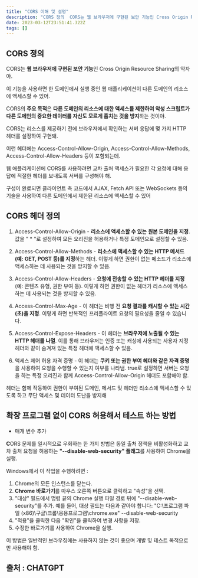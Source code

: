 ```yaml
---
title: "CORS 이해 및 설명"
description: "CORS 정의  CORS는 웹 브라우저에 구현된 보안 기능인 Cross Origin Resource 공유의 약자야.  이 기능을 사용하면 한 도메인에서 실행 중인 웹 애플리케이션이 다른 도메인의 리소스에 액세스할 수 있어.  CORS의 주요 목적은 다른 도메인의 리소스"
date: 2023-03-12T23:51:41.322Z
tags: []
---
```

## CORS 정의

CORS는 **웹 브라우저에 구현된 보안 기능**인 Cross Origin Resource Sharing의 약자야.

이 기능을 사용하면 한 도메인에서 실행 중인 웹 애플리케이션이 다른 도메인의 리소스에 액세스할 수 있어.

CORS의 **주요 목적**은 **다른 도메인의 리소스에 대한 액세스를 제한하여 악성 스크립트가 다른 도메인의 중요한 데이터를 자신도 모르게 훔치는 것을 방지**하는 것이야.

CORS는 리소스를 제공하기 전에 브라우저에서 확인하는 서버 응답에 몇 가지 HTTP 헤더를 설정하여 구현돼.

이런 헤더에는 Access-Control-Allow-Origin, Access-Control-Allow-Methods, Access-Control-Allow-Headers 등이 포함되는데.

웹 애플리케이션에 CORS를 사용하려면 교차 출처 액세스가 필요한 각 요청에 대해 응답에 적절한 헤더를 보내도록 서버를 구성해야 해.

구성이 완료되면 클라이언트 측 코드에서 AJAX, Fetch API 또는 WebSockets 등의 기술을 사용하여 다른 도메인에서 제한된 리소스에 액세스할 수 있어

## CORS 헤더 정의

1. Access-Control-Allow-Origin - **리소스에 액세스할 수 있는** **원본 도메인을 지정**. 값을 " * "로 설정하여 모든 오리진을 허용하거나 특정 도메인으로 설정할 수 있음.

2. Access-Control-Allow-Methods - **리소스에 액세스할 수 있는** **HTTP 메서드(예: GET, POST 등)를 지정**하는 헤더. 이렇게 하면 권한이 없는 메소드가 리소스에 액세스하는 데 사용되는 것을 방지할 수 있음.

3. Access-Control-Allow-Headers - **요청에 전송할 수 있는 HTTP 헤더를 지정**(예: 콘텐츠 유형, 권한 부여 등). 이렇게 하면 권한이 없는 헤더가 리소스에 액세스하는 데 사용되는 것을 방지할 수 있음.

4. Access-Control-Max-Age - 이 헤더는 비행 전 **요청 결과를 캐시할 수 있는 시간(초)을 지정**. 이렇게 하면 반복적인 프리플라이트 요청의 필요성을 줄일 수 있습니다.

5. Access-Control-Expose-Headers - 이 헤더는 **브라우저에 노출될 수 있는 HTTP 헤더를 나열**. 이를 통해 브라우저는 인증 또는 캐싱에 사용되는 사용자 지정 헤더와 같이 숨겨져 있는 특정 헤더에 액세스할 수 있음.

6. 액세스 제어 허용 자격 증명 - 이 헤더는 **쿠키 또는 권한 부여 헤더와 같은 자격 증명**을 사용하여 요청을 수행할 수 있는지 여부를 나타냄. true로 설정하면 서버는 요청을 하는 특정 오리진과 함께 Access-Control-Allow-Origin 헤더도 포함해야 함.

헤더는 함께 작동하여 권한이 부여된 도메인, 메서드 및 헤더만 리소스에 액세스할 수 있도록 하고 무단 액세스 및 데이터 도난을 방지해

## 확장 프로그램 없이 CORS 허용해서 테스트 하는 방법

- 매개 변수 추가

**C**ORS 문제를 일시적으로 우회하는 한 가지 방법은 동일 출처 정책을 비활성화하고 교차 출처 요청을 허용하는 **"--disable-web-security" 플래그**를 사용하여 Chrome을 실행.

Windows에서 이 작업을 수행하려면 :

1. Chrome의 모든 인스턴스를 닫는다.
2. **Chrome 바로가기**를 마우스 오른쪽 버튼으로 클릭하고 "속성"을 선택.
3. "대상" 필드에서 명령 끝의 Chrome 실행 파일 경로 뒤에 "--disable-web-security"를 추가. 예를 들어, 대상 필드는 다음과 같아야 합니다: "C:\프로그램 파일 (x86)\구글\크롬\응용프로그램\chrome.exe" --disable-web-security
4. "적용"을 클릭한 다음 "확인"을 클릭하여 변경 사항을 저장.
5. 수정한 바로가기를 사용하여 Chrome을 실행.

이 방법은 일반적인 브라우징에는 사용하지 않는 것이 좋으며 개발 및 테스트 목적으로만 사용해야 함. 

## 출처 : CHATGPT